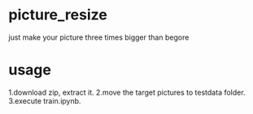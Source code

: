 # picture_resize

just make your picture three times bigger than begore

# usage

1.download zip, extract it.
2.move the target pictures to testdata folder.
3.execute train.ipynb.
